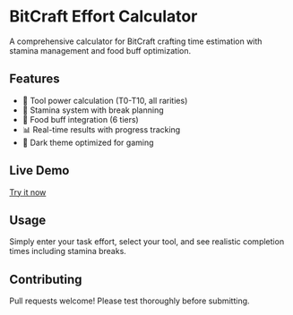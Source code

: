 # BitCraft Effort Calculator

A comprehensive calculator for BitCraft crafting time estimation with stamina management and food buff optimization.

## Features
- 🔨 Tool power calculation (T0-T10, all rarities)
- 🔋 Stamina system with break planning
- 🍖 Food buff integration (6 tiers)
- 📊 Real-time results with progress tracking
- 🌙 Dark theme optimized for gaming

## Live Demo
[Try it now](https://yourusername.github.io/bitcraft-calculator)

## Usage
Simply enter your task effort, select your tool, and see realistic completion times including stamina breaks.

## Contributing
Pull requests welcome! Please test thoroughly before submitting.
